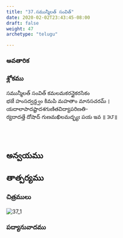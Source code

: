 ```yaml
---
title: "37.సమున్మీలత్ సంవిత్"
date: 2020-02-02T23:43:45-08:00
draft: false
weight: 47
archetype: "telugu"

---
```


### అవతారిక


### శ్లోకము

సమున్మీలత్ సంవిత్ కమలమకరన్దైకరసికం
<br/>భజే హంసద్వన్ద్వం కిమపి మహతాం మానసచరమ్ ।
<br/>యదాలాపాదష్టాదశగుణితవిద్యాపరిణతి-
<br/>ర్యదాదత్తే దోషాద్ గుణమఖిలమద్భ్యః పయ ఇవ ॥ ౩౮॥
<br/>

<br/><br/>

## అన్వయము 


## తాత్పర్యము 

### చిత్రములు 

![37_1](/images/sl/manual/SL_V37.jpg)

### పద్యానువాదము
